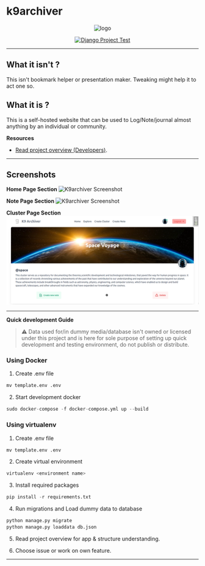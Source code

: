 # k9archiver
<div align="center">
<img width="300" src="./docs/logo/k9archiver_transparent_project_logo.png"  alt="logo"/>

[![Django Project Test](https://github.com/alexdeathway/k9archiver/actions/workflows/test.yaml/badge.svg)](https://github.com/alexdeathway/k9archiver/actions/workflows/test.yaml)

</div>
<hr>

## What it isn't ?
This isn't bookmark helper or presentation maker. Tweaking might help it to act one so.

## What it is ?
This is a self-hosted website that can be used to Log/Note/journal almost anything by an individual or community. 




**Resources**
   
 - [Read project overview (Developers)](). 

---
## Screenshots
**Home Page Section** 
![K9archiver Screenshot](./docs/screenshot/K9archiver_homepage.png)


**Note Page Section** 
![K9archiver Screenshot](./docs/screenshot/Note_screenshot.png)

**Cluster Page Section** 
![K9archiver Screenshot](./docs/screenshot/Screenshot_cluster_k9archiver.png)

---
**Quick development Guide**

> ⚠️ Data used for/in dummy media/database isn't owned or licensed under this project and is here for sole purpose of setting up quick development and testing environment, do not publish or distribute.

### Using Docker 
1. Create .env file
```python
mv template.env .env
```
2. Start development docker
```python
sudo docker-compose -f docker-compose.yml up --build
```

### Using virtualenv

1. Create .env file
```python
mv template.env .env
```

2. Create virtual environment
```python
virtualenv <environment name>
```

3. Install required packages
```python
pip install -r requirements.txt
```
4. Run migrations and  Load dummy data to database
```python
python manage.py migrate
python manage.py loaddata db.json
```

5. Read project overview for app & structure understanding. 

6. Choose issue or work on own feature.

---